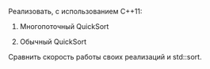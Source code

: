 Реализовать, с использованием С++11:

1. Многопоточный QuickSort

2. Обычный QuickSort


Сравнить скорость работы своих реализаций и std::sort.

